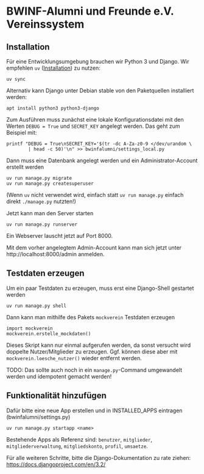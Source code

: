 # BWINF-Alumni und Freunde e.V. Vereinssystem

## Installation

Für eine Entwicklungsumgebung brauchen wir Python 3 und Django. Wir empfehlen `uv` ([Installation](https://docs.astral.sh/uv/getting-started/installation/)) zu nutzen:

    uv sync

Alternativ kann Django unter Debian stable von den Paketquellen installiert werden:

    apt install python3 python3-django

Zum Ausführen muss zunächst eine lokale Konfigurationsdatei mit
den Werten `DEBUG = True` und `SECRET_KEY` angelegt werden. Das geht
zum Beispiel mit:

    printf "DEBUG = True\nSECRET_KEY='$(tr -dc A-Za-z0-9 </dev/urandom \
            | head -c 50)'\n" >> bwinfalumni/settings_local.py

Dann muss eine Datenbank angelegt werden und ein Administrator-Account
erstellt werden

    uv run manage.py migrate
    uv run manage.py createsuperuser

(Wenn `uv` nicht verwendet wird, einfach statt `uv run manage.py` einfach direkt `./manage.py` nutzten!)

Jetzt kann man den Server starten

    uv run manage.py runserver

Ein Webserver lauscht jetzt auf Port 8000.

Mit dem vorher angelegtem Admin-Account kann man sich jetzt unter
http://localhost:8000/admin anmelden.

## Testdaten erzeugen

Um ein paar Testdaten zu erzeugen, muss erst eine Django-Shell gestartet
werden

    uv run manage.py shell

Dann kann man mithilfe des Pakets `mockverein` Testdaten erzeugen

    import mockverein
    mockverein.erstelle_mockdaten()

Dieses Skript kann nur einmal aufgerufen werden, da sonst versucht wird
doppelte Nutzer/Mitglieder zu erzeugen. Ggf. können diese aber mit 
`mockverein.loesche_nutzer()` wieder entfernt werden.

TODO: Das sollte auch noch in ein `manage.py`-Command umgewandelt werden und idempotent gemacht werden!

## Funktionalität hinzufügen

Dafür bitte eine neue App erstellen und in INSTALLED_APPS eintragen 
(bwinfalumni/settings.py)

    uv run manage.py startapp <name>

Bestehende Apps als Referenz sind:
`benutzer`, `mitglieder`, `mitgliederverwaltung`, `mitgliedskonto`, `profil`, `umsaetze`.

Für alle weiteren Schritte, bitte die Django-Dokumentation zu rate
ziehen: https://docs.djangoproject.com/en/3.2/

